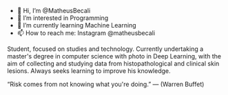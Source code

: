 - 👋 Hi, I’m @MatheusBecali
- 👀 I’m interested in Programming
- 🌱 I’m currently learning Machine Learning
- 📫 How to reach me: Instagram @matheusbecali

Student, focused on studies and technology. Currently undertaking a master's degree in computer science with photo in Deep Learning, with the aim of collecting and studying data from histopathological and clinical skin lesions. Always seeks learning to improve his knowledge.

“Risk comes from not knowing what you're doing.” — (Warren Buffet)

<!---
MatheusBecali/MatheusBecali is a ✨ special ✨ repository because its `README.md` (this file) appears on your GitHub profile.
You can click the Preview link to take a look at your changes.
--->
